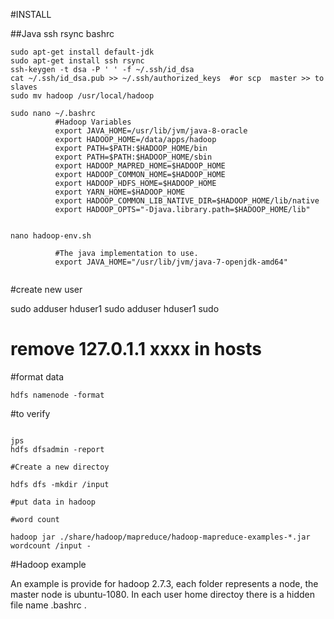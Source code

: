 #INSTALL

##Java ssh rsync bashrc

```
sudo apt-get install default-jdk
sudo apt-get install ssh rsync
ssh-keygen -t dsa -P ' ' -f ~/.ssh/id_dsa
cat ~/.ssh/id_dsa.pub >> ~/.ssh/authorized_keys  #or scp  master >> to slaves
sudo mv hadoop /usr/local/hadoop

sudo nano ~/.bashrc
          #Hadoop Variables
          export JAVA_HOME=/usr/lib/jvm/java-8-oracle
          export HADOOP_HOME=/data/apps/hadoop
          export PATH=$PATH:$HADOOP_HOME/bin
          export PATH=$PATH:$HADOOP_HOME/sbin
          export HADOOP_MAPRED_HOME=$HADOOP_HOME
          export HADOOP_COMMON_HOME=$HADOOP_HOME
          export HADOOP_HDFS_HOME=$HADOOP_HOME
          export YARN_HOME=$HADOOP_HOME
          export HADOOP_COMMON_LIB_NATIVE_DIR=$HADOOP_HOME/lib/native
          export HADOOP_OPTS="-Djava.library.path=$HADOOP_HOME/lib"
          
          
nano hadoop-env.sh

          #The java implementation to use.
          export JAVA_HOME="/usr/lib/jvm/java-7-openjdk-amd64"
          
```


#create new user

sudo adduser hduser1
sudo adduser hduser1 sudo


# remove 127.0.1.1 xxxx in hosts

#format data
```
hdfs namenode -format
```
#to verify
```

jps
hdfs dfsadmin -report
```

```
#Create a new directoy 

hdfs dfs -mkdir /input

#put data in hadoop

#word count 

hadoop jar ./share/hadoop/mapreduce/hadoop-mapreduce-examples-*.jar wordcount /input -

```


#Hadoop example

An example is provide for hadoop 2.7.3, each folder represents a node, the master node is ubuntu-1080. In each user home directoy there is a hidden file name .bashrc .

